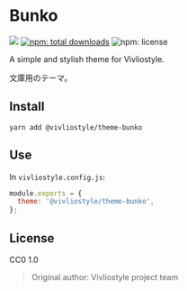 # Bunko

[![](https://img.shields.io/npm/v/@vivliostyle/theme-bunko.svg)](https://npmjs.com/package/@vivliostyle/theme-bunko)
[![npm: total downloads](https://flat.badgen.net/npm/dt/@vivliostyle/theme-bunko)](https://npmjs.com/package/@vivliostyle/theme-bunko)
![npm: license](https://flat.badgen.net/npm/license/@vivliostyle/theme-bunko)

A simple and stylish theme for Vivliostyle.

文庫用のテーマ。

## Install

```
yarn add @vivliostyle/theme-bunko
```

## Use

In `vivliostyle.config.js`:

```js
module.exports = {
  theme: '@vivliostyle/theme-bunko',
};
```

## License

CC0 1.0

> Original author: Vivliostyle project team
